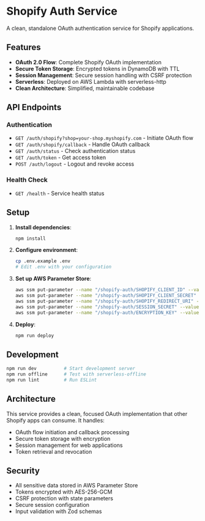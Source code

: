 # Shopify Auth Service

A clean, standalone OAuth authentication service for Shopify applications.

## Features

- **OAuth 2.0 Flow**: Complete Shopify OAuth implementation
- **Secure Token Storage**: Encrypted tokens in DynamoDB with TTL
- **Session Management**: Secure session handling with CSRF protection
- **Serverless**: Deployed on AWS Lambda with serverless-http
- **Clean Architecture**: Simplified, maintainable codebase

## API Endpoints

### Authentication
- `GET /auth/shopify?shop=your-shop.myshopify.com` - Initiate OAuth flow
- `GET /auth/shopify/callback` - Handle OAuth callback
- `GET /auth/status` - Check authentication status
- `GET /auth/token` - Get access token
- `POST /auth/logout` - Logout and revoke access

### Health Check
- `GET /health` - Service health status

## Setup

1. **Install dependencies**:
   ```bash
   npm install
   ```

2. **Configure environment**:
   ```bash
   cp .env.example .env
   # Edit .env with your configuration
   ```

3. **Set up AWS Parameter Store**:
   ```bash
   aws ssm put-parameter --name "/shopify-auth/SHOPIFY_CLIENT_ID" --value "your_client_id" --type "SecureString"
   aws ssm put-parameter --name "/shopify-auth/SHOPIFY_CLIENT_SECRET" --value "your_client_secret" --type "SecureString"
   aws ssm put-parameter --name "/shopify-auth/SHOPIFY_REDIRECT_URI" --value "your_redirect_uri" --type "SecureString"
   aws ssm put-parameter --name "/shopify-auth/SESSION_SECRET" --value "your_session_secret" --type "SecureString"
   aws ssm put-parameter --name "/shopify-auth/ENCRYPTION_KEY" --value "your_encryption_key" --type "SecureString"
   ```

4. **Deploy**:
   ```bash
   npm run deploy
   ```

## Development

```bash
npm run dev          # Start development server
npm run offline      # Test with serverless-offline
npm run lint         # Run ESLint
```

## Architecture

This service provides a clean, focused OAuth implementation that other Shopify apps can consume. It handles:

- OAuth flow initiation and callback processing
- Secure token storage with encryption
- Session management for web applications
- Token retrieval and revocation

## Security

- All sensitive data stored in AWS Parameter Store
- Tokens encrypted with AES-256-GCM
- CSRF protection with state parameters
- Secure session configuration
- Input validation with Zod schemas
